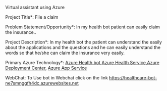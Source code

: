 Virtual assistant using Azure

Project Title*: File a claim

Problem Statement/Opportunity*: In my health bot patient can easily claim the insurance..

Project Description*: In my health bot the patient can understand the easily about the applications and the questions and he can easily understand the words so that he/she can claim the insurance very easily.

Primary Azure Technology*: [Azure Health bot](https://azure.microsoft.com/en-us/services/bot-services/health-bot/#overview),[Azure Health Service](https://azure.microsoft.com/en-in/features/service-health/),[Azure Deployment Center](https://docs.microsoft.com/en-us/azure/app-service/deploy-continuous-deployment?tabs=github), [Azure App Service](https://azure.microsoft.com/en-in/services/app-service/)


WebChat:
To Use bot in Webchat click on the link https://healthcare-bot-ne7smnggfh4dc.azurewebsites.net
